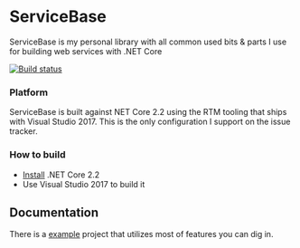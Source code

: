 # ServiceBase

ServiceBase is my personal library with all common used bits & parts I use for building web services with .NET Core

[![Build status](https://ci.appveyor.com/api/projects/status/wacmh1819dmc70b6/branch/master?svg=true)](https://ci.appveyor.com/project/aruss81994/servicebase/branch/master)

### Platform

ServiceBase is built against NET Core 2.2 using the RTM tooling that ships with Visual Studio 2017. This is the only configuration I support on the issue tracker.

### How to build

* [Install](https://www.microsoft.com/net/download/core#/current) .NET Core 2.2
* Use Visual Studio 2017 to build it

## Documentation

There is a [example](./examples/Plugins) project that utilizes most of features you can dig in.
